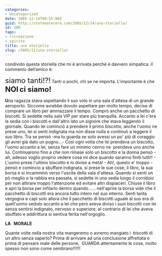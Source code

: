 ```yaml
---
categories:
- Uncategorized
date: 2005-12-14T09:55:00Z
guid: http://stefanocecere.com/2005/12/14/una-storiella/
id: 180
tags:
- ricreazione
- spirito
title: una storiella
slug: /2005/12/una-storiella/
---
```


condivido questa storiella che mi è arrivata perché è davvero simpatica. il commento dell’amico è:
  
<span style="font-size: 18pt">siamo tanti!?!</span> Tanti o pochi, chi se ne importa. L'importante è che<span style="font-size: 14pt"></span> <span style="font-size: 18pt"><strong>NOI</strong></span> <span style="font-size: 14pt"></span><span style="font-size: 18pt"><strong>ci siamo!</strong></span>

<img src='/wp-content/biscotti.jpg' alt='' align='left' />**U**na ragazza stava aspettando il suo volo in una sala d'attesa di un grande aeroporto. Siccome avrebbe dovuto aspettare per molto tempo, decise di comprare un libro per ammazzare il tempo. Comprò anche un pacchetto di biscotti. Si sedette nella sala VIP per stare più tranquilla. Accanto a lei c'era la sedia con i biscotti e dall'altro lato un signore che stava leggendo il giornale. Quando lei cominciò a prendere il primo biscotto, anche l'uomo ne prese uno, lei si sentì indignata ma non disse nulla e continuò a leggere il suo libro. Tra se pensò -ma tu guarda se solo avessi un po' più di coraggio gli avrei già dato un pugno…- Così ogni volta che lei prendeva un biscotto, l'uomo accanto a lei, senza fare un minimo cenno ne  prendeva uno anche lui. Continuarono fino a che non rimase solo un biscotto e la donna pensò - ah, adesso voglio proprio vedere cosa mi dice quando saranno finiti tutti!! - L'uomo prese l'ultimo biscotto e lo divise a metà! - Ah!, questo e' troppo - pensò e comincio a sbuffare indignata, si prese le sue cose, il libro, la sua borsa e si incamminò verso l'uscita della sala d'attesa. Quando si sentì un pò meglio e la rabbia era passata, si sedette in una sedia lungo il corridoio per non attirare troppo l'attenzione ed evitare altri dispiaceri. Chiuse il libro e aprì la borsa per infilarlo dentro quando…… nell'aprire la borsa vide che il pacchetto di biscotti era ancora tutto intero nel suo interno. Sentì tanta vergogna e capì solo allora che il pacchetto di biscotti uguale al suo era di quell'uomo seduto accanto a lei che però aveva diviso i suoi biscotti con lei senza sentirsi indignato, nervoso o superiore, al contrario di lei che aveva sbuffato e addirittura si sentiva ferita nell'orgoglio.

**LA   MORALE**

Quante volte nella nostra vita mangeremo o avremo mangiato i  biscotti di un altro senza saperlo? Prima di arrivare ad una conclusione affrettata e prima di pensare male delle persone,  GUARDA attentamente le cose, molto spesso non sono come sembrano!!!!!!